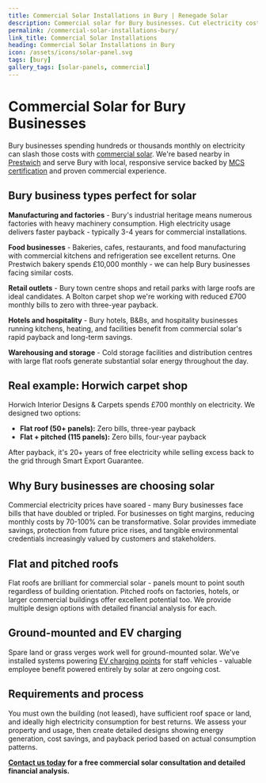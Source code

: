 ```yaml
---
title: Commercial Solar Installations in Bury | Renegade Solar
description: Commercial solar for Bury businesses. Cut electricity costs 70-100% with 3-4 year payback. Factories, retail, hospitality - MCS-certified installer.
permalink: /commercial-solar-installations-bury/
link_title: Commercial Solar Installations
heading: Commercial Solar Installations in Bury
icon: /assets/icons/solar-panel.svg
tags: [bury]
gallery_tags: [solar-panels, commercial]
---
```


# Commercial Solar for Bury Businesses

Bury businesses spending hundreds or thousands monthly on electricity can slash those costs with [commercial solar](/services/commercial-solar-installations/). We're based nearby in [Prestwich](/commercial-solar-installations-prestwich/) and serve Bury with local, responsive service backed by [MCS certification](/accreditations/mcs-certified/) and proven commercial experience.

## Bury business types perfect for solar

**Manufacturing and factories** - Bury's industrial heritage means numerous factories with heavy machinery consumption. High electricity usage delivers faster payback - typically 3-4 years for commercial installations.

**Food businesses** - Bakeries, cafes, restaurants, and food manufacturing with commercial kitchens and refrigeration see excellent returns. One Prestwich bakery spends £10,000 monthly - we can help Bury businesses facing similar costs.

**Retail outlets** - Bury town centre shops and retail parks with large roofs are ideal candidates. A Bolton carpet shop we're working with reduced £700 monthly bills to zero with three-year payback.

**Hotels and hospitality** - Bury hotels, B&Bs, and hospitality businesses running kitchens, heating, and facilities benefit from commercial solar's rapid payback and long-term savings.

**Warehousing and storage** - Cold storage facilities and distribution centres with large flat roofs generate substantial solar energy throughout the day.

## Real example: Horwich carpet shop

Horwich Interior Designs & Carpets spends £700 monthly on electricity. We designed two options:
- **Flat roof (50+ panels):** Zero bills, three-year payback
- **Flat + pitched (115 panels):** Zero bills, four-year payback

After payback, it's 20+ years of free electricity while selling excess back to the grid through Smart Export Guarantee.

## Why Bury businesses are choosing solar

Commercial electricity prices have soared - many Bury businesses face bills that have doubled or tripled. For businesses on tight margins, reducing monthly costs by 70-100% can be transformative. Solar provides immediate savings, protection from future price rises, and tangible environmental credentials increasingly valued by customers and stakeholders.

## Flat and pitched roofs

Flat roofs are brilliant for commercial solar - panels mount to point south regardless of building orientation. Pitched roofs on factories, hotels, or larger commercial buildings offer excellent potential too. We provide multiple design options with detailed financial analysis for each.

## Ground-mounted and EV charging

Spare land or grass verges work well for ground-mounted solar. We've installed systems powering [EV charging points](/services/electric-vehicle-charger-installations/) for staff vehicles - valuable employee benefit powered entirely by solar at zero ongoing cost.

## Requirements and process

You must own the building (not leased), have sufficient roof space or land, and ideally high electricity consumption for best returns. We assess your property and usage, then create detailed designs showing energy generation, cost savings, and payback period based on actual consumption patterns.

**[Contact us today](/contact/) for a free commercial solar consultation and detailed financial analysis.**
